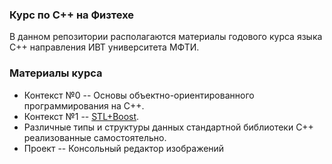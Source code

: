 ### Курс по C++ на Физтехе

В данном репозитории располагаются материалы годового курса языка C++ направления ИВТ университета МФТИ.

### Материалы курса

* Контекст №0 -- Основы объектно-ориентированного программирования на C++.
* Контекст №1 -- [STL+Boost](https://remote.vdi.mipt.ru:44367/cgi-bin/new-register?contest_id=270117&locale_id=1).
* Различные типы и структуры данных стандартной библиотеки C++ реализованные самостоятельно.
* Проект -- Консольный редактор изображений